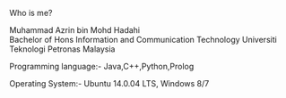 Who is me?

Muhammad Azrin bin Mohd Hadahi<br>
Bachelor of Hons Information and Communication Technology
Universiti Teknologi Petronas
Malaysia

Programming language:-
Java,C++,Python,Prolog

Operating System:-
Ubuntu 14.0.04 LTS, Windows 8/7
